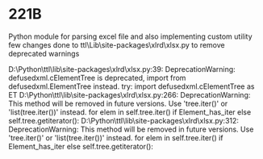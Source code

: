 # 221B
Python module for parsing excel file and also implementing custom utility
few changes done to ttl\Lib\site-packages\xlrd\xlsx.py to remove deprecated warnings 

D:\Python\ttl\lib\site-packages\xlrd\xlsx.py:39: DeprecationWarning: defusedxml.cElementTree is deprecated, import from defusedxml.ElementTree instead.
  try: import defusedxml.cElementTree as ET
D:\Python\ttl\lib\site-packages\xlrd\xlsx.py:266: DeprecationWarning: This method will be removed in future versions.  Use 'tree.iter()' or 'list(tree.iter())' instead.
  for elem in self.tree.iter() if Element_has_iter else self.tree.getiterator():
D:\Python\ttl\lib\site-packages\xlrd\xlsx.py:312: DeprecationWarning: This method will be removed in future versions.  Use 'tree.iter()' or 'list(tree.iter())' instead.
  for elem in self.tree.iter() if Element_has_iter else self.tree.getiterator():
  
